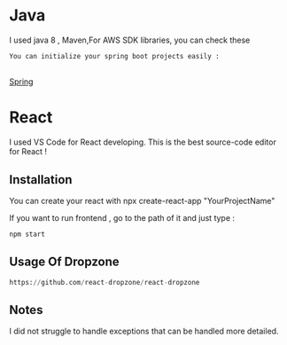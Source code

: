 # Java

I used java 8 , Maven,For AWS SDK libraries, you can check these

```bash
You can initialize your spring boot projects easily :
```
## 
[Spring](https://start.spring.io/)

# React

I used VS Code for React developing. This is the best  source-code editor for React !

## Installation

You can create your react with npx create-react-app  "YourProjectName"

If you want to run frontend , go to the path of it and just type :  


```bash
npm start
```

## Usage Of Dropzone

```python
https://github.com/react-dropzone/react-dropzone
```

## Notes
I did not struggle to handle exceptions that can be handled more detailed.
